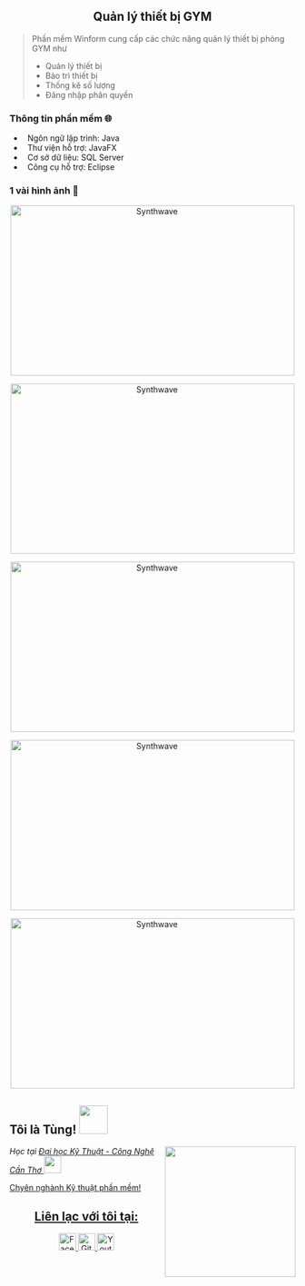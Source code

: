 <h2 align="center">Quản lý thiết bị GYM</h2>

> Phần mềm Winform cung cấp các chức năng quản lý thiết bị phòng GYM như
> - Quản lý thiết bị
> - Bảo trì thiết bị
> - Thống kê số lượng
> - Đăng nhập phân quyền

### Thông tin phần mềm 🌐
- &nbsp; Ngôn ngữ lập trình: Java
- &nbsp; Thư viện hỗ trợ: JavaFX
- &nbsp; Cơ sở dữ liệu: SQL Server
- &nbsp; Công cụ hỗ trợ: Eclipse

### 1 vài hình ảnh 🌱

<p align="center"><img src="https://user-images.githubusercontent.com/48283189/119209578-8b201980-bad1-11eb-860c-0b3c745623ef.png" alt="Synthwave" height="300" width="500"></p>
<p align="center"><img src="https://user-images.githubusercontent.com/48283189/119209595-abe86f00-bad1-11eb-8d94-a006ca2aac55.png" alt="Synthwave" height="300" width="500"></p>
<p align="center"><img src="https://user-images.githubusercontent.com/48283189/119209605-cf131e80-bad1-11eb-8623-e5d75c40153c.png" alt="Synthwave" height="300" width="500"></p>
<p align="center"><img src="https://user-images.githubusercontent.com/48283189/119209615-e3efb200-bad1-11eb-9028-b7992fc6da17.png" alt="Synthwave" height="300" width="500"></p>
<p align="center"><img src="https://user-images.githubusercontent.com/48283189/119209601-c3bff300-bad1-11eb-85f4-0560b8e8f152.png" alt="Synthwave" height="300" width="500"></p>

<h2>Tôi là Tùng! <img src="https://i.pinimg.com/originals/37/32/ee/3732eedebb5492e7637e16c558d82275.gif" width="50"></h2>
<img align='right' src="https://media.giphy.com/media/ieyl9zmCjO4b4t6qoY/giphy.gif" width="230">
<p><em>Học tại <a href="https://ctuet.edu.vn">Đại học Kỹ Thuật - Công Nghệ Cần Thơ <img src="https://media.giphy.com/media/fYSnHlufseco8Fh93Z/giphy.gif" width="30"></br>
</em></p>
<p>Chyên nghành Kỹ thuật phần mềm!</p>
<h2 align="center">Liên lạc với tôi tại:</h2>
<p align="center">
  <a href="https://www.facebook.com/profile.php?id=100025155662578">
    <img src="https://cdn.icon-icons.com/icons2/2108/PNG/512/facebook_icon_130940.png" alt="Facebook Tùng" height="30" width="30">
  </a>

  <a href="https://github.com/Hatung69">
    <img src="https://cdn3.iconfinder.com/data/icons/free-social-icons/67/github_circle_black-512.png" alt="Github Tùng" height="30" width="30">
  </a>

  <a href="https://www.youtube.com/channel/UCX24ykWOREFiWh6jC_gd-Ww">
    <img src="https://upload.wikimedia.org/wikipedia/commons/thumb/0/09/YouTube_full-color_icon_%282017%29.svg/1280px-YouTube_full-color_icon_%282017%29.svg.png" alt="Youtube Tùng" height="30" width="30">
  </a>
</p>

